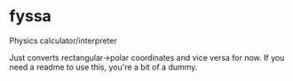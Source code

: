 fyssa
=====

Physics calculator/interpreter

Just converts rectangular->polar coordinates and vice versa for now. If you need a readme to use this, you're a bit of a dummy.

